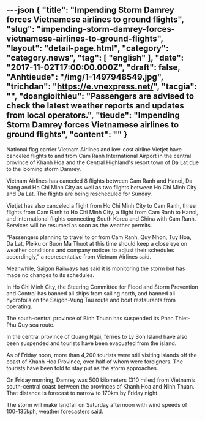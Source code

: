 ---json
{
    "title": "Impending Storm Damrey forces Vietnamese airlines to ground flights",
    "slug": "impending-storm-damrey-forces-vietnamese-airlines-to-ground-flights",
    "layout": "detail-page.html",
    "category": "category.news",
    "tag": [
        "english"
    ],
    "date": "2017-11-02T17:00:00.000Z",
    "draft": false,
    "Anhtieude": "/img/1-1497948549.jpg",
    "trichdan": "https://e.vnexpress.net/",
    "tacgia": "",
    "doangioithieu": "Passengers are advised to check the latest weather reports and updates from local operators.",
    "tieude": "Impending Storm Damrey forces Vietnamese airlines to ground flights",
    "__content__": ""
}
---
<p><span style="font-size:14px">National flag carrier Vietnam Airlines and low-cost airline Vietjet have canceled flights to and from Cam Ranh International Airport in the central province of Khanh Hoa and the Central Highland&#39;s resort town of Da Lat due to the looming storm Damrey.</span></p>

<p><span style="font-size:14px">Vietnam Airlines has canceled 8 flights between Cam Ranh and Hanoi, Da Nang and Ho Chi Minh City as well as two flights between Ho Chi Minh City and Da Lat. The flights are being rescheduled for Sunday.</span></p>

<p><span style="font-size:14px">Vietjet has also canceled a flight from Ho Chi Minh City to Cam Ranh, three flights from Cam Ranh to Ho Chi Minh City, a flight from Cam Ranh to Hanoi, and international flights connecting South Korea and China with Cam Ranh. Services will be resumed as soon as the weather permits.</span></p>

<p><span style="font-size:14px">&ldquo;Passengers planning to travel to or from Cam Ranh, Quy Nhon, Tuy Hoa, Da Lat, Pleiku or Buon Ma Thuot at this time should keep a close eye on weather conditions and company notices to adjust their schedules accordingly,&rdquo; a representative from Vietnam Airlines said.</span></p>

<p><span style="font-size:14px">Meanwhile, Saigon Railways has said it is monitoring the storm but has made no changes to its schedules.</span></p>

<p><span style="font-size:14px">In Ho Chi Minh City, the Steering Committee for Flood and Storm Prevention and Control has banned all ships from sailing north, and banned all hydrofoils on the Saigon-Vung Tau route and boat restaurants from operating.</span></p>

<p><span style="font-size:14px">The south-central province of Binh Thuan has suspended its Phan Thiet-Phu Quy sea route.</span></p>

<p><span style="font-size:14px">In the central province of Quang Ngai, ferries to Ly Son Island have also been suspended and tourists have been evacuated from the island.</span></p>

<p><span style="font-size:14px">As of Friday noon, more than 4,200 tourists were still visiting islands off the coast of Khanh Hoa Province, over half of whom were foreigners. The tourists have been told to stay put as the storm approaches.</span></p>

<p><span style="font-size:14px">On Friday morning, Damrey was 500 kilometers (310 miles) from Vietnam&rsquo;s south-central coast between the provinces of Khanh Hoa and Ninh Thuan. That distance is forecast to narrow to 170km by Friday night.</span></p>

<p><span style="font-size:14px">The storm will make landfall on Saturday afternoon with wind speeds of 100-135kph, weather forecasters said.</span></p>
